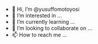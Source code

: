 - 👋 Hi, I’m @yusuffomotoyosi
- 👀 I’m interested in ...
- 🌱 I’m currently learning ...
- 💞️ I’m looking to collaborate on ...
- 📫 How to reach me ...

<!---
yusuffomotoyosi/yusuffomotoyosi is a ✨ special ✨ repository because its `README.md` (this file) appears on your GitHub profile.
You can click the Preview link to take a look at your changes.
--->
